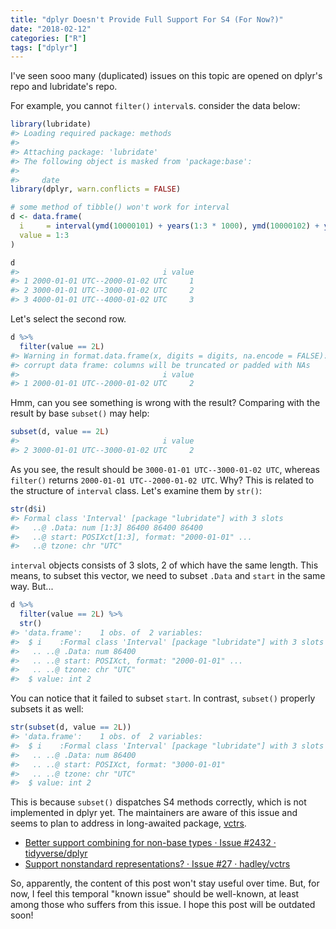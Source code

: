 ```yaml
---
title: "dplyr Doesn't Provide Full Support For S4 (For Now?)"
date: "2018-02-12"
categories: ["R"]
tags: ["dplyr"]
---
```


I've seen sooo many (duplicated) issues on this topic are opened on dplyr's repo and lubridate's repo.

For example, you cannot `filter()` `interval`s. consider the data below:


```r
library(lubridate)
#> Loading required package: methods
#> 
#> Attaching package: 'lubridate'
#> The following object is masked from 'package:base':
#> 
#>     date
library(dplyr, warn.conflicts = FALSE)

# some method of tibble() won't work for interval
d <- data.frame(
  i     = interval(ymd(10000101) + years(1:3 * 1000), ymd(10000102) + years(1:3 * 1000)),
  value = 1:3
)

d
#>                                i value
#> 1 2000-01-01 UTC--2000-01-02 UTC     1
#> 2 3000-01-01 UTC--3000-01-02 UTC     2
#> 3 4000-01-01 UTC--4000-01-02 UTC     3
```

Let's select the second row.


```r
d %>% 
  filter(value == 2L)
#> Warning in format.data.frame(x, digits = digits, na.encode = FALSE):
#> corrupt data frame: columns will be truncated or padded with NAs
#>                                i value
#> 1 2000-01-01 UTC--2000-01-02 UTC     2
```

Hmm, can you see something is wrong with the result? Comparing with the result by base `subset()` may help:


```r
subset(d, value == 2L)
#>                                i value
#> 2 3000-01-01 UTC--3000-01-02 UTC     2
```

As you see, the result should be `3000-01-01 UTC--3000-01-02 UTC`, whereas `filter()` returns `2000-01-01 UTC--2000-01-02 UTC`. Why? This is related to the structure of `interval` class. Let's examine them by `str()`:


```r
str(d$i)
#> Formal class 'Interval' [package "lubridate"] with 3 slots
#>   ..@ .Data: num [1:3] 86400 86400 86400
#>   ..@ start: POSIXct[1:3], format: "2000-01-01" ...
#>   ..@ tzone: chr "UTC"
```

`interval` objects consists of 3 slots, 2 of which have the same length.
This means, to subset this vector, we need to subset `.Data` and `start` in the same way. But...



```r
d %>% 
  filter(value == 2L) %>%
  str()
#> 'data.frame':	1 obs. of  2 variables:
#>  $ i    :Formal class 'Interval' [package "lubridate"] with 3 slots
#>   .. ..@ .Data: num 86400
#>   .. ..@ start: POSIXct, format: "2000-01-01" ...
#>   .. ..@ tzone: chr "UTC"
#>  $ value: int 2
```

You can notice that it failed to subset `start`. In contrast, `subset()` properly subsets it as well:


```r
str(subset(d, value == 2L))
#> 'data.frame':	1 obs. of  2 variables:
#>  $ i    :Formal class 'Interval' [package "lubridate"] with 3 slots
#>   .. ..@ .Data: num 86400
#>   .. ..@ start: POSIXct, format: "3000-01-01"
#>   .. ..@ tzone: chr "UTC"
#>  $ value: int 2
```

This is because `subset()` dispatches S4 methods correctly, which is not implemented in dplyr yet. The maintainers are aware of this issue and seems to plan to address in long-awaited package, [vctrs](https://github.com/hadley/vctrs/).

* [Better support combining for non-base types · Issue #2432 · tidyverse/dplyr](https://github.com/tidyverse/dplyr/issues/2432)
* [Support nonstandard representations? · Issue #27 · hadley/vctrs](https://github.com/hadley/vctrs/issues/27)

So, apparently, the content of this post won't stay useful over time. But, for now, I feel this temporal "known issue" should be well-known, at least among those who suffers from this issue. I hope this post will be outdated soon!
